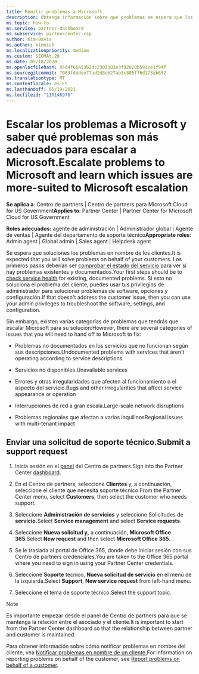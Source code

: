 ```yaml
---
title: Remitir problemas a Microsoft
description: Obtenga información sobre qué problemas se espera que los asociados de Microsoft resuelvan por sí mismos para sus clientes y qué problemas pueden necesitar escalar a Microsoft.
ms.topic: how-to
ms.service: partner-dashboard
ms.subservice: partnercenter-csp
author: Kim-Davis
ms.author: kimnich
ms.localizationpriority: medium
ms.custom: SEOMAY.20
ms.date: 05/18/2020
ms.openlocfilehash: 9504f66a53b2dc2303303e3f82020b591ce1f94f
ms.sourcegitcommit: 7063fdddee77ad2d8e627ab3c806f76d173ab652
ms.translationtype: MT
ms.contentlocale: es-ES
ms.lasthandoff: 05/19/2021
ms.locfileid: "110146976"
---
```

# <a name="escalate-problems-to-microsoft-and-learn-which-issues-are-more-suited-to-microsoft-escalation"></a><span data-ttu-id="ff39d-103">Escalar los problemas a Microsoft y saber qué problemas son más adecuados para escalar a Microsoft.</span><span class="sxs-lookup"><span data-stu-id="ff39d-103">Escalate problems to Microsoft and learn which issues are more-suited to Microsoft escalation</span></span>  

<span data-ttu-id="ff39d-104">**Se aplica a**: Centro de partners | Centro de partners para Microsoft Cloud for US Government</span><span class="sxs-lookup"><span data-stu-id="ff39d-104">**Applies to**: Partner Center | Partner Center for Microsoft Cloud for US Government</span></span>

<span data-ttu-id="ff39d-105">**Roles adecuados:** agente de administración | Administrador global | Agente de ventas | Agente del departamento de soporte técnico</span><span class="sxs-lookup"><span data-stu-id="ff39d-105">**Appropriate roles**: Admin agent | Global admin | Sales agent | Helpdesk agent</span></span>

<span data-ttu-id="ff39d-106">Se espera que soluciones los problemas en nombre de los clientes.</span><span class="sxs-lookup"><span data-stu-id="ff39d-106">It is expected that you will solve problems on behalf of your customers.</span></span> <span data-ttu-id="ff39d-107">Los primeros pasos deberían ser [comprobar el estado del servicio](check-service-health.md) para ver si hay problemas existentes y documentados.</span><span class="sxs-lookup"><span data-stu-id="ff39d-107">Your first steps should be to [check service health](check-service-health.md) for existing, documented problems.</span></span> <span data-ttu-id="ff39d-108">Si esto no soluciona el problema del cliente, puedes usar tus privilegios de administrador para solucionar problemas de software, opciones y configuración.</span><span class="sxs-lookup"><span data-stu-id="ff39d-108">If that doesn't address the customer issue, then you can use your admin privileges to troubleshoot the software, settings, and configuration.</span></span>

<span data-ttu-id="ff39d-109">Sin embargo, existen varias categorías de problemas que tendrás que escalar Microsoft para su solución:</span><span class="sxs-lookup"><span data-stu-id="ff39d-109">However, there are several categories of issues that you will need to hand off to Microsoft to fix:</span></span>

- <span data-ttu-id="ff39d-110">Problemas no documentados en los servicios que no funcionan según sus descripciones.</span><span class="sxs-lookup"><span data-stu-id="ff39d-110">Undocumented problems with services that aren't operating according to service descriptions.</span></span>

- <span data-ttu-id="ff39d-111">Servicios no disponibles.</span><span class="sxs-lookup"><span data-stu-id="ff39d-111">Unavailable services</span></span>

- <span data-ttu-id="ff39d-112">Errores y otras irregularidades que afecten al funcionamiento o el aspecto del servicio.</span><span class="sxs-lookup"><span data-stu-id="ff39d-112">Bugs and other irregularities that affect service appearance or operation</span></span>

- <span data-ttu-id="ff39d-113">Interrupciones de red a gran escala.</span><span class="sxs-lookup"><span data-stu-id="ff39d-113">Large-scale network disruptions</span></span>

- <span data-ttu-id="ff39d-114">Problemas regionales que afectan a varios inquilinos</span><span class="sxs-lookup"><span data-stu-id="ff39d-114">Regional issues with multi-tenant impact</span></span>

## <a name="submit-a-support-request"></a><span data-ttu-id="ff39d-115">Enviar una solicitud de soporte técnico.</span><span class="sxs-lookup"><span data-stu-id="ff39d-115">Submit a support request</span></span>

1. <span data-ttu-id="ff39d-116">Inicia sesión en el [panel](https://partner.microsoft.com/dashboard) del Centro de partners.</span><span class="sxs-lookup"><span data-stu-id="ff39d-116">Sign into the Partner Center [dashboard](https://partner.microsoft.com/dashboard).</span></span>

2. <span data-ttu-id="ff39d-117">En el Centro de partners, seleccione **Clientes** y, a continuación, seleccione el cliente que necesita soporte técnico.</span><span class="sxs-lookup"><span data-stu-id="ff39d-117">From the Partner Center menu, select **Customers**, then select the customer who needs support.</span></span>

3. <span data-ttu-id="ff39d-118">Seleccione **Administración de servicios** y seleccione Solicitudes de **servicio.**</span><span class="sxs-lookup"><span data-stu-id="ff39d-118">Select **Service management** and select **Service requests**.</span></span>

4. <span data-ttu-id="ff39d-119">Seleccione **Nueva solicitud y,** a continuación, **Microsoft Office 365**.</span><span class="sxs-lookup"><span data-stu-id="ff39d-119">Select **New request** and then select **Microsoft Office 365**.</span></span>

5. <span data-ttu-id="ff39d-120">Se le traslada al portal de Office 365, donde debe iniciar sesión con sus Centro de partners credenciales.</span><span class="sxs-lookup"><span data-stu-id="ff39d-120">You are taken to the Office 365 portal where you need to sign in using your Partner Center credentials.</span></span>

6. <span data-ttu-id="ff39d-121">Seleccione **Soporte** técnico, **Nueva solicitud de servicio** en el menú de la izquierda.</span><span class="sxs-lookup"><span data-stu-id="ff39d-121">Select **Support**, **New service request** from left-hand menu.</span></span>

7. <span data-ttu-id="ff39d-122">Seleccione el tema de soporte técnico.</span><span class="sxs-lookup"><span data-stu-id="ff39d-122">Select the support topic.</span></span>

>[!NOTE]
><span data-ttu-id="ff39d-123">Es importante empezar desde el panel de Centro de partners para que se mantenga la relación entre el asociado y el cliente.</span><span class="sxs-lookup"><span data-stu-id="ff39d-123">It is important to start from the Partner Center dashboard so that the relationship between partner and customer is maintained.</span></span> 

<span data-ttu-id="ff39d-124">Para obtener información sobre cómo notificar problemas en nombre del cliente, vea [Notificar problemas en nombre de un cliente.](report-problems-on-behalf-of-a-customer.md)</span><span class="sxs-lookup"><span data-stu-id="ff39d-124">For information on reporting problems on behalf of the customer, see [Report problems on behalf of a customer](report-problems-on-behalf-of-a-customer.md).</span></span>

